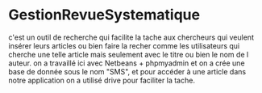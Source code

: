 # GestionRevueSystematique
c'est un outil de recherche qui facilite la tache aux chercheurs qui veulent insérer leurs articles ou bien faire la recher comme les utilisateurs qui cherche une telle article mais seulement avec le titre ou bien le nom de l auteur.
on a travaillé ici avec Netbeans + phpmyadmin et on a crée une base de donnée sous le nom "SMS", et pour accéder à une article dans notre application on a utilisé drive pour faciliter la tache.
